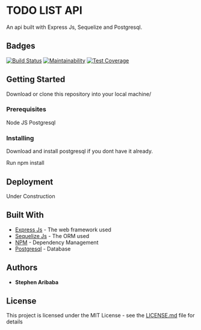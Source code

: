 # TODO LIST API

An api built with Express Js, Sequelize and Postgresql.

## Badges
[![Build Status](https://travis-ci.org/Stylll/todo-api.svg?branch=master)](https://travis-ci.org/Stylll/todo-api)
[![Maintainability](https://api.codeclimate.com/v1/badges/769212aa46584af3a156/maintainability)](https://codeclimate.com/github/Stylll/todo-api/maintainability)
[![Test Coverage](https://api.codeclimate.com/v1/badges/769212aa46584af3a156/test_coverage)](https://codeclimate.com/github/Stylll/todo-api/test_coverage)

## Getting Started

Download or clone this repository into your local machine/

### Prerequisites

Node JS
Postgresql


### Installing

Download and install postgresql if you dont have it already.

Run npm install


## Deployment

Under Construction

## Built With

* [Express Js](https://expressjs.com/) - The web framework used
* [Sequelize Js](http://docs.sequelizejs.com/) - The ORM used
* [NPM](https://www.npmjs.com/) - Dependency Management
* [Postgresql](https://www.postgresql.org/) - Database

## Authors

* **Stephen Aribaba**


## License

This project is licensed under the MIT License - see the [LICENSE.md](LICENSE.md) file for details

